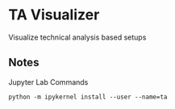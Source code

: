 # TA Visualizer
Visualize technical analysis based setups

## Notes
Jupyter Lab Commands

```
python -m ipykernel install --user --name=ta
```

